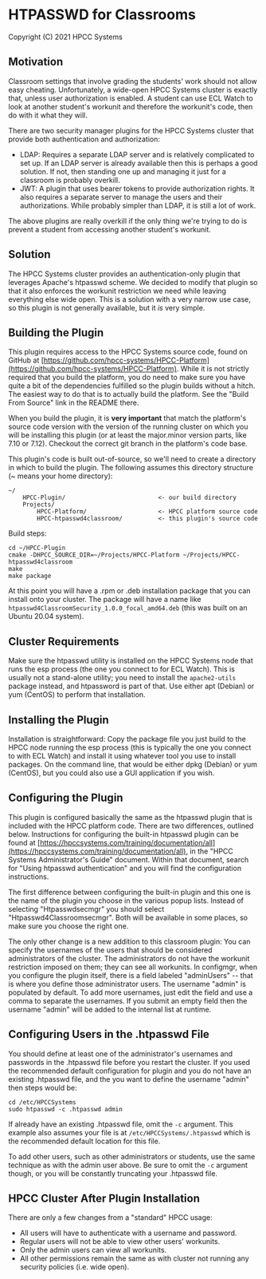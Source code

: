 # HTPASSWD for Classrooms

Copyright (C) 2021 HPCC Systems

## Motivation

Classroom settings that involve grading the students' work should not allow easy cheating.  Unfortunately, a wide-open HPCC Systems cluster is exactly that, unless user authorization is enabled.  A student can use ECL Watch to look at another student's workunit and therefore the workunit's code, then do with it what they will.

There are two security manager plugins for the HPCC Systems cluster that provide both authentication and authorization:

- LDAP:  Requires a separate LDAP server and is relatively complicated to set up.  If an LDAP server is already available then this is perhaps a good solution.  If not, then standing one up and managing it just for a classroom is probably overkill.
- JWT:  A plugin that uses bearer tokens to provide authorization rights.  It also requires a separate server to manage the users and their authorizations.  While probably simpler than LDAP, it is still a lot of work.

The above plugins are really overkill if the only thing we're trying to do is prevent a student from accessing another student's workunit.

## Solution

The HPCC Systems cluster provides an authentication-only plugin that leverages Apache's htpasswd scheme.  We decided to modify that plugin so that it also enforces the workunit restriction we need while leaving everything else wide open.  This is a solution with a very narrow use case, so this plugin is not generally available, but it _is_ very simple.

## Building the Plugin

This plugin requires access to the HPCC Systems source code, found on GitHub at [https://github.com/hpcc-systems/HPCC-Platform](https://github.com/hpcc-systems/HPCC-Platform).  While it is not strictly required that you build the platform, you do need to make sure you have quite a bit of the dependencies fulfilled so the plugin builds without a hitch.  The easiest way to do that is to actually build the platform.  See the "Build From Source" link in the README there.

When you build the plugin, it is **very important** that match the platform's source code version with the version of the running cluster on which you will be installing this plugin (or at least the major.minor version parts, like 7.10 or 7.12).  Checkout the correct git branch in the platform's code base.

This plugin's code is built out-of-source, so we'll need to create a directory in which to build the plugin.  The following assumes this directory structure (~ means your home directory):

    ~/
        HPCC-Plugin/                          <- our build directory
        Projects/
            HPCC-Platform/                    <- HPCC platform source code
            HPCC-htpasswd4classroom/          <- this plugin's source code

Build steps:

    cd ~/HPCC-Plugin
    cmake -DHPCC_SOURCE_DIR=~/Projects/HPCC-Platform ~/Projects/HPCC-htpasswd4classroom
    make
    make package

At this point you will have a .rpm or .deb installation package that you can install onto your cluster.  The package will have a name like `htpasswd4ClassroomSecurity_1.0.0_focal_amd64.deb` (this was built on an Ubuntu 20.04 system).

## Cluster Requirements

Make sure the htpasswd utility is installed on the HPCC Systems node that runs the esp process (the one you connect to for ECL Watch).  This is usually not a stand-alone utility; you need to install the `apache2-utils` package instead, and htpassword is part of that.  Use either apt (Debian) or yum (CentOS) to perform that installation.

## Installing the Plugin

Installation is straightforward:  Copy the package file you just build to the HPCC node running the esp process (this is typically the one you connect to with ECL Watch) and install it using whatever tool you use to install packages.  On the command line, that would be either dpkg (Debian) or yum (CentOS), but you could also use a GUI application if you wish.

## Configuring the Plugin

This plugin is configured basically the same as the htpasswd plugin that is included with the HPCC platform code.  There are two differences, outlined below.  Instructions for configuring the built-in htpasswd plugin can be found at [https://hpccsystems.com/training/documentation/all](https://hpccsystems.com/training/documentation/all), in the "HPCC Systems Administrator's Guide" document.  Within that document, search for "Using htpasswd authentication" and you will find the configuration instructions.

The first difference between configuring the built-in plugin and this one is the name of the plugin you choose in the various popup lists.  Instead of selecting "Htpasswdsecmgr" you should select "Htpasswd4Classroomsecmgr".  Both will be available in some places, so make sure you choose the right one.

The only other change is a new addition to this classroom plugin:  You can specify the usernames of the users that should be considered administrators of the cluster.  The administrators do not have the workunit restriction imposed on them; they can see all workunits.  In configmgr, when you configure the plugin itself, there is a field labeled "adminUsers" -- that is where you define those administrator users.  The username "admin" is populated by default.  To add more usernames, just edit the field and use a comma to separate the usernames.  If you submit an empty field then the username "admin" will be added to the internal list at runtime.

## Configuring Users in the .htpasswd File

You should define at least one of the administrator's usernames and passwords in the .htpasswd file before you restart the cluster.  If you used the recommended default configuration for plugin and you do not have an existing .htpasswd file, and the you want to define the username "admin" then steps would be:

    cd /etc/HPCCSystems
    sudo htpasswd -c .htpasswd admin

If already have an existing .htpasswd file, omit the `-c` argument.  This example also assumes your file is at `/etc/HPCCSystems/.htpasswd` which is the recommended default location for this file.

To add other users, such as other administrators or students, use the same technique as with the admin user above.  Be sure to omit the `-c` argument though, or you will be constantly truncating your .htpasswd file.

## HPCC Cluster After Plugin Installation

There are only a few changes from a "standard" HPCC usage:

* All users will have to authenticate with a username and password.
* Regular users will not be able to view other users' workunits.
* Only the admin users can view all workunits.
* All other permissions remain the same as with cluster not running any security policies (i.e. wide open).

